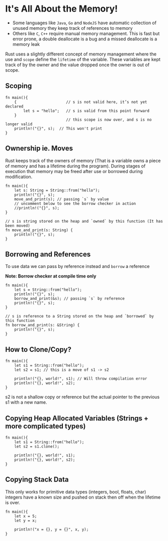 # It's All About the Memory!

- Some languages like `Java`, `Go` and `NodeJS` have automatic collection of unused memory they keep track of references to memory
- Others like `C`, `C++` require manual memory management. This is fast but error prone, a double deallocate is a bug and a missed deallocate is a memory leak

Rust uses a slightly different concept of memory management where the use and `scope` define the `lifetime` of the variable. These variables are kept track of by the owner and the value dropped once the owner is out of scope.

## Scoping

```rust,editable
fn main(){
    {                      // s is not valid here, it’s not yet declared
        let s = "hello";   // s is valid from this point forward
    }     
                           // this scope is now over, and s is no longer valid
    println!("{}", s);  // This won't print
}
```

## Ownership ie. Moves

Rust keeps track of the owners of memory (That is a variable owns a piece of memory and has a lifetime during the program).
During stages of execution that memory may be freed after use or borrowed during modification.

```rust, editable
fn main(){
    let s: String = String::from("hello");
    println!("{}", s);
    move_and_print(s); // passing `s` by value
    // uncomment below to see the borrow checker in action
    //println!("{}", s);
}

// s is string stored on the heap and `owned` by this function (It has been moved)
fn move_and_print(s: String) {
    println!("{}", s);
}
```

## Borrowing and References

To use data we can pass by reference instead and `borrow` a reference

**Note: Borrow checker at compile time only**

```rust, editable
fn main(){
    let s = String::from("hello");
    println!("{}", s);
    borrow_and_print(&s); // passing `s` by reference
    println!("{}", s);
}

// s is reference to a String stored on the heap and `borrowed` by this function
fn borrow_and_print(s: &String) {
    println!("{}", s);
}
```

## How to Clone/Copy?

```rust,editable
fn main(){
    let s1 = String::from("hello");
    let s2 = s1; // this is a move of s1 -> s2

    println!("{}, world!", s1); // Will throw compilation error
    println!("{}, world!", s2);
}
```

s2 is not a shallow copy or reference but the actual pointer to the previous s1 with a new name.

## Copying Heap Allocated Variables (Strings + more complicated types)

```rust,editable
fn main(){
    let s1 = String::from("hello");
    let s2 = s1.clone();

    println!("{}, world!", s1);
    println!("{}, world!", s2);
}
```

## Copying Stack Data

This only works for primitive data types (integers, bool, floats, char)
integers have a known size and pushed on stack then off when the lifetime is over.

```rust,editable
fn main(){
    let x = 5;
    let y = x;

    println!("x = {}, y = {}", x, y);
}
```